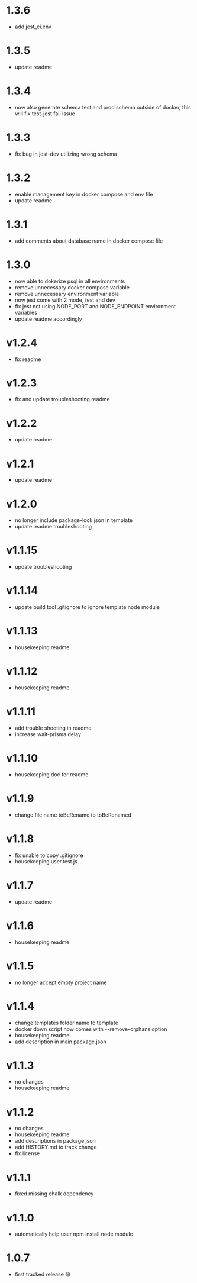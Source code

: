 # 1.3.6

- add jest_ci.env

# 1.3.5

- update readme

# 1.3.4

- now also generate schema test and prod schema outside of docker, this will fix test-jest fail issue

# 1.3.3

- fix bug in jest-dev utilizing wrong schema

# 1.3.2

- enable management key in docker compose and env file
- update readme

# 1.3.1

- add comments about database name in docker compose file

# 1.3.0

- now able to dokerize psql in all environments
- remove unnecessary docker compose variable
- remove unnecessary environment variable
- now jest come with 2 mode, test and dev
- fix jest not using NODE_PORT and NODE_ENDPOINT environment variables
- update readme accordingly

# v1.2.4

- fix readme

# v1.2.3

- fix and update troubleshooting readme

# v1.2.2

- update readme

# v1.2.1

- update readme

# v1.2.0

- no longer include package-lock.json in template
- update readme troubleshooting

# v1.1.15

- update troubleshooting

# v1.1.14

- update build tool .gitignore to ignore template node module

# v1.1.13

- housekeeping readme

# v1.1.12

- housekeeping readme

# v1.1.11

- add trouble shooting in readme
- increase wait-prisma delay

# v1.1.10

- housekeeping doc for readme

# v1.1.9

- change file name toBeRename to toBeRenamed

# v1.1.8

- fix unable to copy .gitignore
- housekeeping user.test.js

# v1.1.7

- update readme

# v1.1.6

- housekeeping readme

# v1.1.5

- no longer accept empty project name

# v1.1.4

- change templates folder name to template
- docker down script now comes with --remove-orphans option
- housekeeping readme
- add description in main package.json

# v1.1.3

- no changes
- housekeeping readme

# v1.1.2

- no changes
- housekeeping readme
- add descriptions in package.json
- add HISTORY.md to track change
- fix license

# v1.1.1

- fixed missing chalk dependency

# v1.1.0

- automatically help user npm install node module

# 1.0.7

- first tracked release 😅
